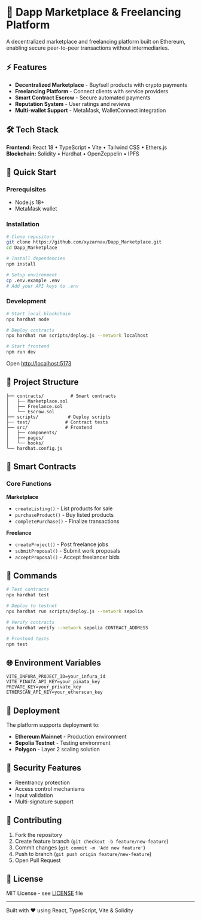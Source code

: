 # 🛒 Dapp Marketplace & Freelancing Platform

A decentralized marketplace and freelancing platform built on Ethereum, enabling secure peer-to-peer transactions without intermediaries.

## ⚡ Features

- **Decentralized Marketplace** - Buy/sell products with crypto payments
- **Freelancing Platform** - Connect clients with service providers
- **Smart Contract Escrow** - Secure automated payments
- **Reputation System** - User ratings and reviews
- **Multi-wallet Support** - MetaMask, WalletConnect integration

## 🛠️ Tech Stack

**Frontend:** React 18 • TypeScript • Vite • Tailwind CSS • Ethers.js  
**Blockchain:** Solidity • Hardhat • OpenZeppelin • IPFS

## 🚀 Quick Start

### Prerequisites
- Node.js 18+
- MetaMask wallet

### Installation
```bash
# Clone repository
git clone https://github.com/xyzarnav/Dapp_Marketplace.git
cd Dapp_Marketplace

# Install dependencies
npm install

# Setup environment
cp .env.example .env
# Add your API keys to .env
```

### Development
```bash
# Start local blockchain
npx hardhat node

# Deploy contracts
npx hardhat run scripts/deploy.js --network localhost

# Start frontend
npm run dev
```

Open [http://localhost:5173](http://localhost:5173)

## 📁 Project Structure

```
├── contracts/          # Smart contracts
│   ├── Marketplace.sol
│   ├── Freelance.sol
│   └── Escrow.sol
├── scripts/           # Deploy scripts
├── test/             # Contract tests
├── src/              # Frontend
│   ├── components/
│   ├── pages/
│   └── hooks/
└── hardhat.config.js
```

## 🔧 Smart Contracts

### Core Functions

**Marketplace**
- `createListing()` - List products for sale
- `purchaseProduct()` - Buy listed products
- `completePurchase()` - Finalize transactions

**Freelance**
- `createProject()` - Post freelance jobs
- `submitProposal()` - Submit work proposals
- `acceptProposal()` - Accept freelancer bids

## 🧪 Commands

```bash
# Test contracts
npx hardhat test

# Deploy to testnet
npx hardhat run scripts/deploy.js --network sepolia

# Verify contracts
npx hardhat verify --network sepolia CONTRACT_ADDRESS

# Frontend tests
npm test
```

## 🌐 Environment Variables

```env
VITE_INFURA_PROJECT_ID=your_infura_id
VITE_PINATA_API_KEY=your_pinata_key
PRIVATE_KEY=your_private_key
ETHERSCAN_API_KEY=your_etherscan_key
```

## 🚀 Deployment

The platform supports deployment to:
- **Ethereum Mainnet** - Production environment
- **Sepolia Testnet** - Testing environment
- **Polygon** - Layer 2 scaling solution

## 🔐 Security Features

- Reentrancy protection
- Access control mechanisms
- Input validation
- Multi-signature support

## 🤝 Contributing

1. Fork the repository
2. Create feature branch (`git checkout -b feature/new-feature`)
3. Commit changes (`git commit -m 'Add new feature'`)
4. Push to branch (`git push origin feature/new-feature`)
5. Open Pull Request

## 📄 License

MIT License - see [LICENSE](LICENSE) file

---

Built with ❤️ using React, TypeScript, Vite & Solidity
